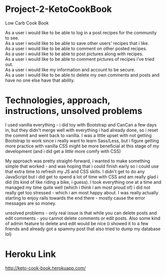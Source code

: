 # Project-2-KetoCookBook
Low Carb Cook Book

As a user i would like to be able to log in a post recipes for the community to see.  
As a user i would like to be able to save other users' recipes that i like.  
As a user i would like to be able to comment on other posted recipes.  
As a user i would like to be able to post pictures along with recipes.  
As a user i would like to be able to comment pictures of recipes i've tried out.  
As a user i would like my information and account to be secure.  
As a user i would like to be able to delete my own comments and posts and have no one else have that ability.  

# Technologies, approach, instructions, unsolved problems

I used vanilla everything - i did toy with Bootstrap and CanCan a few days in, but they didn't merge well with everything i had already done, so i reset the commit and went back to vanilla.  I was a little upset with not getting Bootstrap to work since i really want to learn Sass/Less, but i figure getting more practice with vanilla CSS might be more beneficial at this stage of my development (and i did get a *little* more comfy with CSS)

My approach was pretty straight-forward, i wanted to make something simple that worked - and was hoping that i could finish early so i could use that extra time to refresh my JS and CSS skills.  I didn't get to do any JavaScript but i did get to spend a lot of time with CSS and am really glad i did (its kind of like riding a bike, i guess).  I took everything one at a time and managed my time quite well (which i think i am most proud of) i did not really get too stressed - which i am most happy about. I was really actually starting to enjoy rails towards the end there - mostly cause the error messages are so money.

unsolved problems - only real issue is that while you can delete posts and edit comments - you cannot delete comments or edit posts. Also some kind of admin feature to delete and edit would be nice (i showed it to a few friends and already got a spammy post that also tried to dump my database lol)

# Heroku Link
http://keto-cook-book.herokuapp.com/ 
